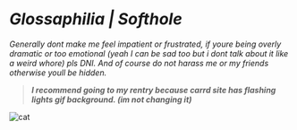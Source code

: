 # *Glossaphilia | Softhole*
*Generally dont make me feel impatient or frustrated, if youre being overly dramatic or too emotional (yeah I can be sad too but i dont talk about it like a weird whore) pls DNI. And of course do not harass me or my friends otherwise youll be hidden.*

> ***I recommend going to my rentry because carrd site has flashing lights gif background. (im not changing it)***

![cat](https://i.pinimg.com/236x/88/ae/97/88ae970fc82b4064b76773926fa4460a.jpg)
